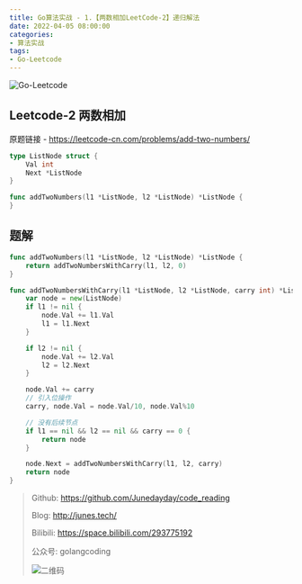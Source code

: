 ```yaml
---
title: Go算法实战 - 1.【两数相加LeetCode-2】递归解法
date: 2022-04-05 08:00:00
categories: 
- 算法实战
tags:
- Go-Leetcode
---
```


![Go-Leetcode](https://i.loli.net/2021/07/10/SbG3k5XFRlsJdOV.jpg)

## Leetcode-2 两数相加

原题链接 - https://leetcode-cn.com/problems/add-two-numbers/

```go
type ListNode struct {
    Val int
    Next *ListNode
}

func addTwoNumbers(l1 *ListNode, l2 *ListNode) *ListNode {
}
```

<!-- more -->

## 题解

```go
func addTwoNumbers(l1 *ListNode, l2 *ListNode) *ListNode {
    return addTwoNumbersWithCarry(l1, l2, 0)
}

func addTwoNumbersWithCarry(l1 *ListNode, l2 *ListNode, carry int) *ListNode {
    var node = new(ListNode)
    if l1 != nil {
        node.Val += l1.Val
        l1 = l1.Next
    }

    if l2 != nil {
        node.Val += l2.Val
        l2 = l2.Next
    }

    node.Val += carry
    // 引入位操作
    carry, node.Val = node.Val/10, node.Val%10 

    // 没有后续节点
    if l1 == nil && l2 == nil && carry == 0 {
        return node
    }

    node.Next = addTwoNumbersWithCarry(l1, l2, carry)
    return node
}
```

> Github: https://github.com/Junedayday/code_reading
>
> Blog: http://junes.tech/
>
> Bilibili: https://space.bilibili.com/293775192
>
> 公众号: golangcoding
>
>  ![二维码](https://i.loli.net/2021/02/28/RPzy7Hjc9GZ8I3e.jpg)

